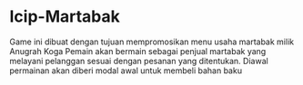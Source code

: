 # Icip-Martabak

Game ini dibuat dengan tujuan mempromosikan menu usaha martabak milik Anugrah Koga
Pemain akan bermain sebagai penjual martabak yang melayani pelanggan sesuai dengan pesanan yang ditentukan. Diawal permainan akan diberi modal awal untuk membeli bahan baku
